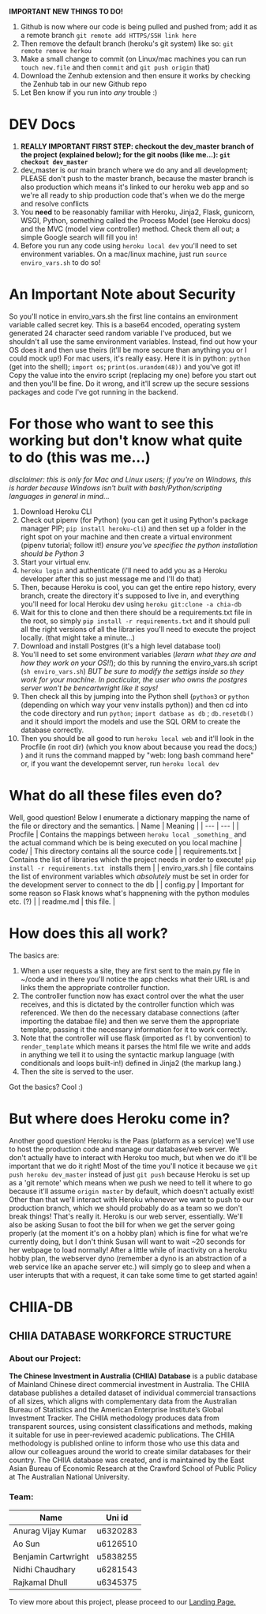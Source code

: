 **IMPORTANT NEW THINGS TO DO!**
1. Github is now where our code is being pulled and pushed from; add it as a
   remote branch `git remote add HTTPS/SSH link here`
2. Then remove the default branch (heroku's git system) like so: `git remote remove herkou`
2. Make a small change to commit (on Linux/mac machines you can run `touch new.file` and then `commit` and `git push origin` that)
2. Download the Zenhub extension and then ensure it works by checking the
   Zenhub tab in our new Github repo
3. Let Ben know if you run into _any_ trouble :) 

DEV Docs
=========
1) **REALLY IMPORTANT FIRST STEP: checkout the dev_master branch of the project (explained below); for the git noobs (like me...): `git checkout dev_master`**
2) dev_master is our main branch where we do any and all development; PLEASE don't push to the master branch, because the master branch is also production
   which means it's linked to our heroku web app and so we're all ready to ship production code that's when we do the merge and resolve conflicts
3) You **need** to be reasonably familiar with Heroku, Jinja2, Flask, gunicorn, WSGI, Python, something called the Process Model (see Heroku docs) and
   the MVC (model view controller) method. Check them all out; a simple Google search will fill you in!
4) Before you run any code using `heroku local dev` you'll need to set environment variables. On a mac/linux machine, just run `source enviro_vars.sh` to
   do so!

An Important Note about Security
========
So you'll notice in enviro_vars.sh the first line contains an environment variable called secret key. This is a base64 encoded, operating system generated 24 character seed random variable I've produced, but we shouldn't all use the same environment variables. Instead, find out how your OS does it and then use theirs (it'll be more secure than anything you or I could mock up!)
For mac users, it's really easy. Here it is in python:
`python` (get into the shell); `import os`; `print(os.urandom(48))` and you've got it! Copy the value into the enviro script (replacing my one) before you start out and then you'll be fine. Do it wrong, and it'll screw up the secure sessions packages and code I've got running in the backend.

For those who want to see this working but don't know what quite to do (this was me...)
========
_disclaimer: this is only for Mac and Linux users; if you're on Windows, this is harder because Windows isn't built with bash/Python/scripting languages in
general in mind..._
1) Download Heroku CLI
2) Check out pipenv (for Python) (you can get it using Python's package manager PIP; `pip install heroku-cli`) and then set up a folder in the right spot on
   your machine and then create a virtual environment (pipenv tutorial; follow it!) *ensure you've specifiec the python installation should be Python 3*
3) Start your virtual env.
4) `heroku login` and authenticate (i'll need to add you as a Heroku developer after this so just message me and I'll do that)
5) Then, because Heroku is cool, you can get the entire repo history, every branch, create the directory it's supposed to live in, and everything you'll
   need for local Heroku dev using `heroku git:clone -a chia-db`
6) Wait for this to clone and then there should be a requirements.txt file in the root, so simply `pip install -r requirements.txt` and it should
   pull all the right versions of all the libraries you'll need to execute the project locally. (that might take a minute...)
7) Download and install Postgres (it's a high level database tool)
8) You'll need to set some environment variables (*lerarn what they are and how they work on your OS!!*); do this by running the enviro_vars.sh script
   (`sh enviro_vars.sh`) *BUT be sure to modify the settigs inside so they work for your machine. In pacticular, the user who owns the postgres server
   won't be _bencartwright_ like it says!*
9) Then check all this by jumping into the Python shell (`python3` or `python` (depending on which way your venv installs python)) and then cd into the
   code directory and run `python`; `import datbase as db` ; `db.resetdb()` and it should import the models and use the SQL ORM to create the database
   correctly.
10) Then you should be all good to run `heroku local web` and it'll look in the Procfile (in root dir) (which you know about because you read the docs;) )
    and it runs the command mapped by "web: long bash command here" or, if you want the developemnt server, run `heroku local dev`

What do all these files even do?
==================================
Well, good question!
Below I enumerate a dictionary mapping the name of the file or directory and the semantics.
| Name | Meaning |
| --- | --- |
| Procfile | Contains the mappings between `heroku local _something_` and the actual command which be is being executed on you local machine
| code/ | This directory contains all the source code  |
| requirements.txt | Contains the list of libraries which the project needs in order to execute! `pip install -r requirements.txt ` installs them  |
| enviro_vars.sh  | file contains the list of environment variables which *absolutely* must be set in order for the development server to connect to the db |
| config.py | Important for some reason so Flask knows what's happnening with the python modules etc. (?) |
| readme.md  | this file. |


How does this all work?
==========================
The basics are:
1) When a user requests a site, they are first sent to the main.py file in ~/code and in there you'll notice the app checks what their URL is and links them
   the appropriate controller function.
2) The controller function now has exact control over the what the user receives, and this is dictated by the controller function which was referenced.
   We then do the necessary database connections (after importing the databae file) and then we serve them the appropriate template, passing it the necessary
   information for it to work correctly.
3) Note that the controller will use flask (imported as `fl` by convention) to `render_template` which means it parses the html file we write and adds in
   anything we tell it to using the syntactic markup language (with conditionals and loops built-in!) defined in Jinja2 (the markup lang.)
4) Then the site is served to the user.


Got the basics? Cool :)

But where does Heroku come in?
===================================
Another good question! Heroku is the Paas (platform as a service) we'll use to host the production code and manage our database/web server. We don't actually
have to interact with Heroku too much, but when we do it'll be important that we do it right! Most of the time you'll notice it because we
``git push heroku dev_master`` instead of just `git push` because Heroku is set up as a 'git remote' which means when we push we need to tell it where to go
because it'll assume `origin master` by default, which doesn't actually exist!
Other than that we'll interact with Heroku whenever we want to push to our production branch, which we should probably do as a team so we don't break things!
That's really it. Heroku is our web server, essentially. We'll also be asking Susan to foot the bill for when we get the server going properly (at the moment
it's on a hobby plan) which is fine for what we're currently doing, but I don't think Susan will want to wait ~20 seconds for her webpage to load normally!
After a little while of inactivity on a heroku hobby plan, the webserver dyno (remember a dyno is an abstraction of a web service like an apache server etc.)
will simply go to sleep and when a user interupts that with a request, it can take some time to get started again!

# CHIIA-DB

## CHIIA DATABASE WORKFORCE STRUCTURE

### About our Project:
**The Chinese Investment in Australia (CHIIA) Database** is a public database of Mainland Chinese direct commercial investment in Australia. The CHIIA database publishes a detailed dataset of individual commercial transactions of all sizes, which aligns with complementary data from the Australian Bureau of Statistics and the American Enterprise Institute’s Global Investment Tracker. The CHIIA methodology produces data from transparent sources, using consistent classifications and methods, making it suitable for use in peer-reviewed academic publications. The CHIIA methodology is published online to inform those who use this data and allow our colleagues around the world to create similar databases for their country. The CHIIA database was created, and is maintained by the East Asian Bureau of Economic Research at the Crawford School of Public Policy at The Australian National University.

### Team:

| Name        | Uni id       |
| ------------- |:-------------:|
| Anurag Vijay Kumar     | u6320283|
| Ao Sun     | u6126510     |   
| Benjamin Cartwright  | u5838255      |
| Nidhi Chaudhary   | u6281543     |
| Rajkamal Dhull  |u6345375     |




To view more about this project, please proceed to our [Landing Page.](https://sites.google.com/s/1wjU4dPP7f6Wb2QxUPzAfJoV6wSTdz2Ts/p/1NkN570w5u3MzU_j_zp-6VNILJb1qo1dS/edit?authuser=2)
